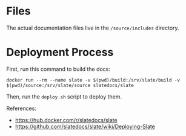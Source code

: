 # Files

The actual documentation files live in the `/source/includes` directory.

# Deployment Process

First, run this command to build the docs:

```
docker run --rm --name slate -v $(pwd)/build:/srv/slate/build -v $(pwd)/source:/srv/slate/source slatedocs/slate
```

Then, run the `deploy.sh` script to deploy them.

References:
- https://hub.docker.com/r/slatedocs/slate
- https://github.com/slatedocs/slate/wiki/Deploying-Slate
